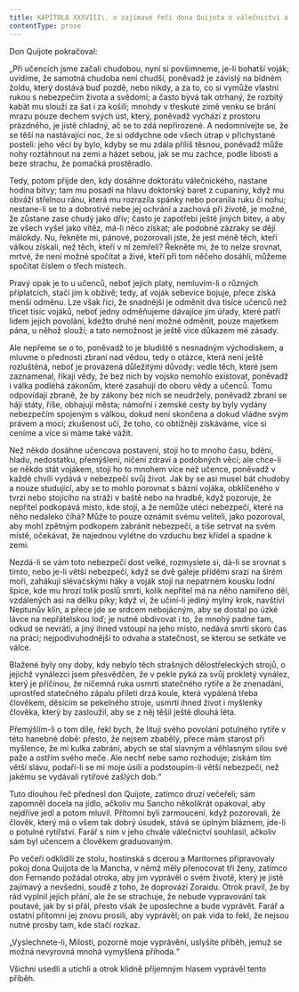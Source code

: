 ```yaml
---
title: KAPITOLA XXXVIII\. o zajímavé řeči dona Quijota o válečnictví a umění\.
contentType: prose
---
```


<section>

Don Quijote pokračoval:

„Při učencích jsme začali chudobou, nyní si povšimneme, je-li bohatší voják; uvidíme, že samotná chudoba není chudší, poněvadž je závislý na bídném žoldu, který dostává buď pozdě, nebo nikdy, a za to, co si vymůže vlastní rukou s nebezpečím života a svědomí; a často bývá tak otrhaný, že rozbitý kabát mu slouží za šat i za košili; mnohdy v třeskuté zimě venku se brání mrazu pouze dechem svých úst, který, poněvadž vychází z prostoru prázdného, je jistě chladný, ač se to zdá nepřirozené. A nedomnívejte se, že se těší na nastávající noc, že si oddychne ode všech útrap v přichystané posteli: jeho věcí by bylo, kdyby se mu zdála příliš těsnou, poněvadž může nohy roztáhnout na zemi a házet sebou, jak se mu zachce, podle libosti a beze strachu, že pomačká prostěradlo.

Tedy, potom přijde den, kdy dosáhne doktorátu válečnického, nastane hodina bitvy; tam mu posadí na hlavu doktorský baret z cupaniny, když mu obváží střelnou ránu, která mu rozrazila spánky nebo poranila ruku či nohu; nestane-li se to a dobrotivé nebe jej ochrání a zachová při životě, je možné, že zůstane zase chudý jako dřív; často je zapotřebí ještě jiných bitev, a aby ze všech vyšel jako vítěz, má-li něco získat; ale podobné zázraky se dějí málokdy. Nu, řekněte mi, pánové, pozorovali jste, že jest méně těch, kteří válkou získali, než těch, kteří v ní zemřeli? Řekněte mi, že to nelze srovnat, mrtvé, že není možné spočítat a živé, kteří při tom něčeho dosáhli, můžeme spočítat číslem o třech místech.

Pravý opak je to u učenců, neboť jejich platy, nemluvím-li o různých příplatcích, stačí jim k obživě; tedy, ať voják sebevíce bojuje, přece získá menší odměnu. Lze však říci, že snadnější je odměnit dva tisíce učenců než třicet tisíc vojáků, neboť jedny odměňujeme dávajíce jim úřady, které patří lidem jejich povolání, kdežto druhé není možné odměnit, pouze majetkem pána, u něhož slouží; a tato nemožnost je ještě více důkazem mé zásady.

Ale nepřeme se o to, poněvadž to je bludiště s nesnadným východiskem, a mluvme o přednosti zbraní nad vědou, tedy o otázce, která není ještě rozluštěná, neboť je provázená důležitými důvody: vedle těch, které jsem zaznamenal, říkají vědy, že bez nich by vojsko nemohlo existovat, poněvadž i válka podléhá zákonům, které zasahují do oboru vědy a učenců. Tomu odpovídají zbraně, že by zákony bez nich se neudržely, poněvadž zbraní se hájí státy, říše, obhajují města; námořní i zemské cesty by byly vydány nebezpečím spojeným s válkou, dokud není skončena a dokud vládne svým právem a mocí; zkušenost učí, že toho, co obtížněji získáváme, více si ceníme a více si máme také vážit.

Než někdo dosáhne učencova postavení, stojí ho to mnoho času, bdění, hladu, nedostatku, přemýšlení, ničení zdraví a podobných věcí; ale chce-li se někdo stát vojákem, stojí ho to mnohem více než učence, poněvadž v každé chvíli vydává v nebezpečí svůj život. Jak by se asi musel bát chudoby a nouze studující, aby se to mohlo porovnat s bázní vojáka, obklíčeného v tvrzi nebo stojícího na stráži v baště nebo na hradbě, když pozoruje, že nepřítel podkopává místo, kde stojí, a že nemůže utéci nebezpečí, které na něho nedaleko číhá? Může to pouze oznámit svému veliteli, jako pozoroval, aby mohl zpětným podkopem zabránit nebezpečí, a tiše setrvat na svém místě, očekávat, že najednou vylétne do vzduchu bez křídel a spadne k zemi.

Nezdá-li se vám toto nebezpečí dost velké, rozmyslete si, dá-li se srovnat s tímto, nebo je-li větší nebezpečí, když se dvě galeje příděmi srazí na širém moři, zahákují slévačskými háky a voják stojí na nepatrném kousku lodní špice, kde mu hrozí tolik poslů smrti, kolik nepřítel má na něho namířeno děl, vzdálených asi na délku píky; když ví, že učiní-li jediný mylný krok, navštíví Neptunův klín, a přece jde se srdcem nebojácným, aby se dostal po úzké lávce na nepřátelskou loď; je nutné obdivovat i to, že mnohý padne tam, odkud se nevrátí, a jiný ihned vstoupí na jeho místo, nedává smrti skoro čas na práci; nejpodivuhodnější to odvaha a statečnost, se kterou se setkáte ve válce.

Blažené byly ony doby, kdy nebylo těch strašných dělostřeleckých strojů, o jejichž vynálezci jsem přesvědčen, že v pekle pyká za svůj prokletý vynález, který je příčinou, že ničemná ruka usmrtí statečného rytíře a že znenadání, uprostřed statečného zápalu přiletí drzá koule, která vypálená třeba člověkem, děsícím se pekelného stroje, usmrtí ihned život i myšlenky člověka, který by zasloužil, aby se z něj těšil ještě dlouhá léta.

Přemýšlím-li o tom díle, řekl bych, že lituji svého povolání potulného rytíře v této hanebné době: přesto, že nejsem zbabělý, přece mám starost při myšlence, že mi kulka zabrání, abych se stal slavným a věhlasným silou své paže a ostřím svého meče. Ale nechť nebe samo rozhoduje; získám tím větší slávu, podaří-li se mi moje úsilí a podstoupím-li větší nebezpečí, než jakému se vydávali rytířové zašlých dob.“

Tuto dlouhou řeč přednesl don Quijote, zatímco druzí večeřeli; sám zapomněl docela na jídlo, ačkoliv mu Sancho několikrát opakoval, aby nejdříve jedl a potom mluvil. Přítomní byli zarmoucení, když pozorovali, že člověk, který má o všem tak dobrý úsudek, stává se úplným bláznem, jde-li o potulné rytířství. Farář s ním v jeho chvále válečnictví souhlasil, ačkoliv sám byl učencem a člověkem graduovaným.

Po večeři odklidili ze stolu, hostinská s dcerou a Maritornes připravovaly pokoj dona Quijota de la Mancha, v němž měly přenocovat tři ženy, zatímco don Fernando požádal otroka, aby jim vyprávěl o svém životě, který je jistě zajímavý a nevšední, soudě z toho, že doprovází Zoraidu. Otrok pravil, že by rád vyplnil jejich přání, ale že se strachuje, že nebude vypravování tak poutavé, jak by si přál, přesto však že uposlechne a bude vyprávět. Farář a ostatní přítomní jej znovu prosili, aby vyprávěl; on pak vida to řekl, že nejsou nutné prosby tam, kde stačí rozkaz.

„Vyslechnete-li, Milosti, pozorně moje vyprávění, uslyšíte příběh, jemuž se možná nevyrovná mnohá vymyšlená příhoda.“

Všichni usedli a utichli a otrok klidně příjemným hlasem vyprávěl tento příběh.

</section>

[^1]: Miguel de Cervantes Saavedra se narodil roku 1547 chudým rodičům v Alcalá de Henares ve Španělsku. Není jisté, studoval-li na univerzitě. Jeho prvním literárním dílem je Elegie na smrt ženy Filipa II. r. 1569, provázená několika jinými kratšími básněmi. Po dvanáct následujících let vede C. život velmi pohnutý: V prosinci 1568 odchází do Itálie v službách legáta Giulia Acquavivy, r. 1570 vstupuje do vojska Marca Antonia Colonny; účastní se války proti Turkům, bojuje u Navarina, Korfu, Tunisu a La Goulette; r. 1571 v námořní bitvě u Lepanta ztrácí levou ruku. Loď, která jej r. 1575 odváží z Neapole do vlasti, je zajata piráty a C. odvlečen jako otrok do Alžíru, kde pobude pět let. Je vykoupen křesťany až v září 1580. Od r. 1582 se věnuje především literatuře. Z jeho děl stojí za zmínku časově první román „Galatea“, nedokončený román pastýřský, obšírná, jednotvárná a konvenční to napodobenina pastorál italských, na níž si však velmi zakládal (farář v „Donu Quijotu“ ji chválí a touží po jejím dokončení). Z jeho četných dramat se zachovala pouze dvě: „El trato de Argel“ (Alžírský obchod), kde se objevuje i autor v osobě otroka Savedra, a „Numancia“, vlastenecká hra bez jednoty kompozice a oplývající zosobněnými abstrakcemi, jež si nevysloužila Goethův obdiv. R. 1588 se C. vrací do veřejného života: Je komisařem pro dodávky Nepřemožitelné armádě a o něco později výběrčím daní v Granadě. R. 1597 je zatčen a uvězněn na tři měsíce pro nepořádky v úřadě. Když je r. 1603 je vyslán do Valladolidu, aby se zde zodpovídal ze svého přečinu, přiváží s sebou už rukopis první části „Dona Quijota“; snad jej počal ve vězení, jak by se dalo vyvozovat z některých výrazů v předmluvě. První díl „Dona Quijota“ vychází v Madridu r. 1605, jeho úspěch je veliký, doma i za hranicemi: za několik let vznikne řada cizích překladů (francouzský je z r. 1608). Zdá se, že „Don Quijote“ zůstane nedokončen jako „Galetea“. Po osm let C. mlčí, teprve r. 1613 vydává knihu zdařilých pitoreskních novel „Novelas ejemplares“ (Vzorné povídky), r. 1614 pak nepodařenou báseň „Viaje del Parnaso“ (Cesta na P.), r. 1615 „Ocho comedias“ (Osm komedií). Ale r. 1614 vychází v Tarragoně jako pokračování k prvnímu dílu jeho „Dona Quijota“ kniha, podepsaná pseudonymem Alfonso Fernández de Avellaneda (pravděpodobně byl jejím autorem Aragonec Alfonso Lamberto). C. rozhněván, dokončí rychle druhý díl svého románu a vydá jej r. 1615 (v předmluvě polemizuje s Avellanedou). Své další literární plány C. neuskutečnil. Posmrtně vyšel ještě dobrodružný román „Persiles y Sigismonda“. C. zemřel 23. dubna 1616.
